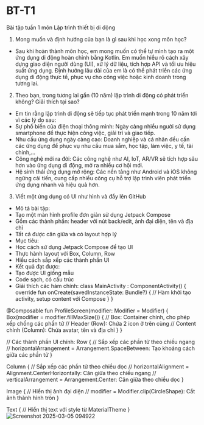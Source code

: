 # BT-T1
Bài tập tuần 1 môn Lập trình thiết bị di động
1. Mong muốn và định hướng của bạn là gì sau khi học xong môn học?
 - Sau khi hoàn thành môn học, em mong muốn có thể tự mình tạo ra một ứng dụng di động hoàn chỉnh bằng Kotlin. Em muốn hiểu rõ cách xây dựng giao diện người dùng (UI), xử lý dữ liệu, tích hợp API và tối ưu hiệu suất ứng dụng. Định hướng lâu dài của em là có thể phát triển các ứng dụng di động thực tế, phục vụ cho công việc hoặc kinh doanh trong tương lai.

2. Theo bạn, trong tương lai gần (10 năm) lập trình di động có phát triển không? Giải thích tại sao?
- Em tin rằng lập trình di động sẽ tiếp tục phát triển mạnh trong 10 năm tới vì các lý do sau:
- Sự phổ biến của điện thoại thông minh: Ngày càng nhiều người sử dụng smartphone để thực hiện công việc, giải trí và giao tiếp.
- Nhu cầu ứng dụng ngày càng cao: Doanh nghiệp và cá nhân đều cần các ứng dụng để phục vụ nhu cầu mua sắm, học tập, làm việc, y tế, tài chính,...
- Công nghệ mới ra đời: Các công nghệ như AI, IoT, AR/VR sẽ tích hợp sâu hơn vào ứng dụng di động, mở ra nhiều cơ hội mới.
- Hệ sinh thái ứng dụng mở rộng: Các nền tảng như Android và iOS không ngừng cải tiến, cung cấp nhiều công cụ hỗ trợ lập trình viên phát triển ứng dụng nhanh và hiệu quả hơn.
3. Viết một ứng dụng có UI như hình và đẩy lên GitHub
- Mô tả bài tập:
 - Tạo một màn hình profile đơn giản sử dụng Jetpack Compose
 - Gồm các thành phần: header với nút back/edit, ảnh đại diện, tên và địa chỉ
 - Tất cả được căn giữa và có layout hợp lý
- Mục tiêu:
 - Học cách sử dụng Jetpack Compose để tạo UI
 - Thực hành layout với Box, Column, Row
 - Hiểu cách sắp xếp các thành phần UI
- Kết quả đạt được:
 - Tạo được UI giống mẫu
 - Code sạch, có cấu trúc
- Giải thích các hàm chính:
class MainActivity : ComponentActivity() {
    override fun onCreate(savedInstanceState: Bundle?) {
        // Hàm khởi tạo activity, setup content với Compose
    }
}

@Composable
fun ProfileScreen(modifier: Modifier = Modifier) {
    Box(modifier = modifier.fillMaxSize()) {
        // Box: Container chính, cho phép xếp chồng các phần tử
        // Header (Row): Chứa 2 icon ở trên cùng
        // Content chính (Column): Chứa avatar, tên và địa chỉ
    }
}

// Các thành phần UI chính:
Row {
    // Sắp xếp các phần tử theo chiều ngang
    // horizontalArrangement = Arrangement.SpaceBetween: Tạo khoảng cách giữa các phần tử
}

Column {
    // Sắp xếp các phần tử theo chiều dọc
    // horizontalAlignment = Alignment.CenterHorizontally: Căn giữa theo chiều ngang
    // verticalArrangement = Arrangement.Center: Căn giữa theo chiều dọc
}

Image {
    // Hiển thị ảnh đại diện
    // modifier = Modifier.clip(CircleShape): Cắt ảnh thành hình tròn
}

Text {
    // Hiển thị text với style từ MaterialTheme
}
![Screenshot 2025-03-05 094922](https://github.com/user-attachments/assets/eb3a786b-26e2-4c5c-98b0-48e50beb540a)
